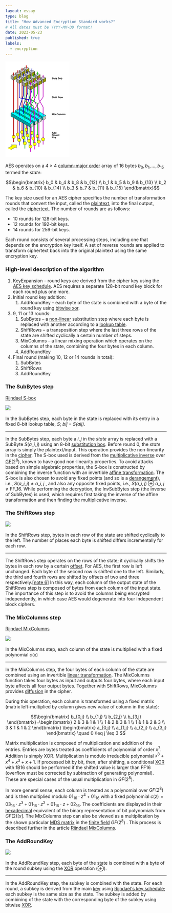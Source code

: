 ```yaml
---
layout: essay
type: blog
title: "How Advanced Encryption Standard works?"
# All dates must be YYYY-MM-DD format!
date: 2023-05-23
published: true
labels:
  - encryption
---
```


<img width="200px" class="rounded float-start pe-4" src="../img/aes/AES.png">

AES operates on a 4 × 4 [column-major order](https://en.wikipedia.org/wiki/Column-major_order "Column-major order") array of 16 bytes $b_0, b_1, ..., b_15$ termed the _state_:

$$\begin{bmatrix}
b_0 & b_4 & b_8 & b_{12} \\
b_1 & b_5 & b_9 & b_{13} \\
b_2 & b_6 & b_{10} & b_{14} \\
b_3 & b_7 & b_{11} & b_{15}
\end{bmatrix}$$

The key size used for an AES cipher specifies the number of transformation rounds that convert the input, called the [plaintext](https://en.wikipedia.org/wiki/Plaintext "Plaintext"), into the final output, called the [ciphertext](https://en.wikipedia.org/wiki/Ciphertext "Ciphertext"). The number of rounds are as follows:

*   10 rounds for 128-bit keys.
*   12 rounds for 192-bit keys.
*   14 rounds for 256-bit keys.

Each round consists of several processing steps, including one that depends on the encryption key itself. A set of reverse rounds are applied to transform ciphertext back into the original plaintext using the same encryption key.

### High-level description of the algorithm

1. KeyExpansion – round keys are derived from the cipher key using the [AES key schedule](https://en.wikipedia.org/wiki/AES_key_schedule "AES key schedule"). AES requires a separate 128-bit round key block for each round plus one more.
2. Initial round key addition:
    1.   AddRoundKey – each byte of the state is combined with a byte of the round key using [bitwise xor](https://en.wikipedia.org/wiki/Bitwise_xor "Bitwise xor").
3. 9, 11 or 13 rounds:
    1. SubBytes – a [non-linear](https://en.wikipedia.org/wiki/Linear_map "Linear map") substitution step where each byte is replaced with another according to a [lookup table](https://en.wikipedia.org/wiki/Rijndael_S-box "Rijndael S-box").
    2. ShiftRows – a transposition step where the last three rows of the state are shifted cyclically a certain number of steps.
    3. MixColumns – a linear mixing operation which operates on the columns of the state, combining the four bytes in each column.
    4. AddRoundKey
4. Final round (making 10, 12 or 14 rounds in total):
    1. SubBytes
    2. ShiftRows
    3. AddRoundKey

### The SubBytes step

[Rijndael S-box](https://en.wikipedia.org/wiki/Rijndael_S-box "Rijndael S-box")

![](https://upload.wikimedia.org/wikipedia/commons/a/a4/AES-SubBytes.svg)

In the  SubBytes step, each byte in the state is replaced with its entry in a fixed 8-bit lookup table, _S_; _bij_ = _S(aij)_.

---

In the  SubBytes step, each byte a ${i,j}$ in the _state_ array is replaced with a  SubByte $S(a\_{i,j})$ using an 8-bit [substitution box](https://en.wikipedia.org/wiki/Substitution_box "Substitution box"). Before round 0, the _state_ array is simply the plaintext/input. This operation provides the non-linearity in the [cipher](https://en.wikipedia.org/wiki/Cipher "Cipher"). The S-box used is derived from the [multiplicative inverse](https://en.wikipedia.org/wiki/Multiplicative_inverse "Multiplicative inverse") over [GF](https://en.wikipedia.org/wiki/Finite_field "Finite field")$(2^8)$, known to have good non-linearity properties. To avoid attacks based on simple algebraic properties, the S-box is constructed by combining the inverse function with an invertible [affine transformation](https://en.wikipedia.org/wiki/Affine_transformation "Affine transformation"). The S-box is also chosen to avoid any fixed points (and so is a [derangement](https://en.wikipedia.org/wiki/Derangement "Derangement")), i.e., $S(a\_{i,j})\neq a\_{i,j}$ , and also any opposite fixed points, i.e., $S(a\_{i,j})\oplus a\_{i,j}\neq {\text{FF}}\_{16}$. While performing the decryption, the  InvSubBytes step (the inverse of  SubBytes) is used, which requires first taking the inverse of the affine transformation and then finding the multiplicative inverse.

### The ShiftRows step

![](https://upload.wikimedia.org/wikipedia/commons/6/66/AES-ShiftRows.svg)

In the  ShiftRows step, bytes in each row of the state are shifted cyclically to the left. The number of places each byte is shifted differs incrementally for each row.

---

The  ShiftRows step operates on the rows of the state; it cyclically shifts the bytes in each row by a certain [offset](https://en.wikipedia.org/wiki/Offset_(computer_science) "Offset (computer science)"). For AES, the first row is left unchanged. Each byte of the second row is shifted one to the left. Similarly, the third and fourth rows are shifted by offsets of two and three respectively.[\[note 6\]](#cite_note-17) In this way, each column of the output state of the  ShiftRows step is composed of bytes from each column of the input state. The importance of this step is to avoid the columns being encrypted independently, in which case AES would degenerate into four independent block ciphers.

### The MixColumns step

[Rijndael MixColumns](https://en.wikipedia.org/wiki/Rijndael_MixColumns "Rijndael MixColumns")

![](https://upload.wikimedia.org/wikipedia/commons/7/76/AES-MixColumns.svg)

In the  MixColumns step, each column of the state is multiplied with a fixed polynomial $c(x)$

---

In the  MixColumns step, the four bytes of each column of the state are combined using an invertible [linear transformation](https://en.wikipedia.org/wiki/Linear_transformation "Linear transformation"). The  MixColumns function takes four bytes as input and outputs four bytes, where each input byte affects all four output bytes. Together with  ShiftRows,  MixColumns provides [diffusion](https://en.wikipedia.org/wiki/Diffusion_(cryptography) "Diffusion (cryptography)") in the cipher.

During this operation, each column is transformed using a fixed matrix (matrix left-multiplied by column gives new value of column in the state):

$$\begin{bmatrix}
b_{0,j} \\
b_{1,j} \\
b_{2,j} \\
b_{3,j}
\end{bmatrix}=\begin{bmatrix}
2 & 3 & 1 & 1 \\
1 & 2 & 3 & 1 \\
1 & 1 & 2 & 3 \\
3 & 1 & 1 & 2
\end{bmatrix}
\begin{bmatrix}
a_{0,j} \\
a_{1,j} \\
a_{2,j} \\
a_{3,j}
\end{bmatrix}
\quad 0 \leq j \leq 3
$$

Matrix multiplication is composed of multiplication and addition of the entries. Entries are bytes treated as coefficients of polynomial of order $x^{7}$. Addition is simply XOR. Multiplication is modulo irreducible polynomial $x^{8}+x^{4}+x^{3}+x+1$. If processed bit by bit, then, after shifting, a conditional [XOR](https://en.wikipedia.org/wiki/Exclusive_or "Exclusive or") with 1B16 should be performed if the shifted value is larger than FF16 (overflow must be corrected by subtraction of generating polynomial). These are special cases of the usual multiplication in ${GF}(2^{8})$.

In more general sense, each column is treated as a polynomial over ${GF}(2^{8})$ and is then multiplied modulo ${01}_{16}\cdot z^{4}+{01}_{16}$ with a fixed polynomial $c(z)={03}_{16}\cdot z^{3}+{01}_{16}\cdot z^{2}+{01}_{16}\cdot z+{02}_{16}$. The coefficients are displayed in their [hexadecimal](https://en.wikipedia.org/wiki/Hexadecimal "Hexadecimal") equivalent of the binary representation of bit polynomials from ${GF}(2)[x]$. The  MixColumns step can also be viewed as a multiplication by the shown particular [MDS matrix](https://en.wikipedia.org/wiki/MDS_matrix "MDS matrix") in the [finite field](https://en.wikipedia.org/wiki/Finite_field "Finite field") ${GF}(2^{8})$ . This process is described further in the article [Rijndael MixColumns](https://en.wikipedia.org/wiki/Rijndael_MixColumns "Rijndael MixColumns").

### The  AddRoundKey

![](https://upload.wikimedia.org/wikipedia/commons/a/ad/AES-AddRoundKey.svg)

In the  AddRoundKey step, each byte of the state is combined with a byte of the round subkey using the [XOR](https://en.wikipedia.org/wiki/Exclusive_or "Exclusive or") operation (⊕).

---

In the  AddRoundKey step, the subkey is combined with the state. For each round, a subkey is derived from the main [key](https://en.wikipedia.org/wiki/Key_(cryptography) "Key (cryptography)") using [Rijndael's key schedule](https://en.wikipedia.org/wiki/Rijndael_key_schedule "Rijndael key schedule"); each subkey is the same size as the state. The subkey is added by combining of the state with the corresponding byte of the subkey using bitwise [XOR](https://en.wikipedia.org/wiki/Exclusive_or "Exclusive or").
